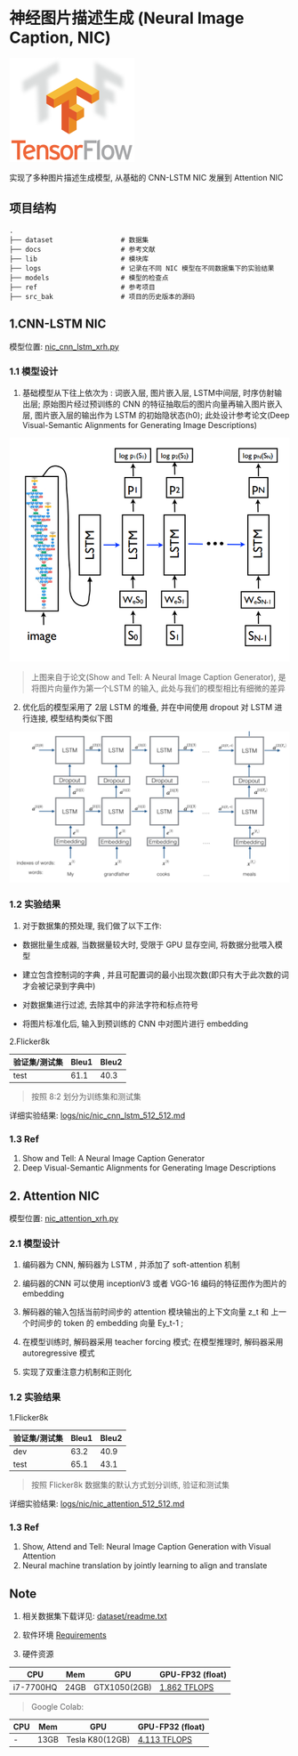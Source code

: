 
# 神经图片描述生成 (Neural Image Caption, NIC) 

![avatar](docs/images/tensorflow_logo.png) 

实现了多种图片描述生成模型, 从基础的 CNN-LSTM NIC 发展到 Attention NIC

## 项目结构
    .
    ├── dataset                 # 数据集
    ├── docs                    # 参考文献
    ├── lib                     # 模块库
    ├── logs                    # 记录在不同 NIC 模型在不同数据集下的实验结果 
    ├── models                  # 模型的检查点
    ├── ref                     # 参考项目
    ├── src_bak                 # 项目的历史版本的源码
    

## 1.CNN-LSTM NIC

模型位置: [nic_cnn_lstm_xrh.py](nic_cnn_lstm_xrh.py)


### 1.1 模型设计

1. 基础模型从下往上依次为 : 词嵌入层, 图片嵌入层, LSTM中间层, 时序仿射输出层; 原始图片经过预训练的 CNN 的特征抽取后的图片向量再输入图片嵌入层, 图片嵌入层的输出作为 LSTM 的初始隐状态(h0);
此处设计参考论文(Deep Visual-Semantic Alignments for Generating Image Descriptions)

![avatar](docs/images/LSTM.png) 

> 上图来自于论文(Show and Tell: A Neural Image Caption Generator), 是将图片向量作为第一个LSTM 的输入, 此处与我们的模型相比有细微的差异

2. 优化后的模型采用了 2层 LSTM 的堆叠, 并在中间使用 dropout 对 LSTM 进行连接, 模型结构类似下图

![avatar](docs/images/LSTM_dropout.png) 


### 1.2 实验结果

1. 对于数据集的预处理, 我们做了以下工作:

* 数据批量生成器, 当数据量较大时, 受限于 GPU 显存空间, 将数据分批喂入模型 

* 建立包含控制词的字典 , 并且可配置词的最小出现次数(即只有大于此次数的词才会被记录到字典中)

* 对数据集进行过滤, 去除其中的非法字符和标点符号

* 将图片标准化后, 输入到预训练的 CNN 中对图片进行 embedding 

2.Flicker8k

验证集/测试集  | Bleu1 | Bleu2 | 
--------------| ------|-------|
test | 61.1 | 40.3  | 

> 按照 8:2 划分为训练集和测试集

详细实验结果: [logs/nic/nic_cnn_lstm_512_512.md](logs/nic/nic_cnn_lstm_512_512.md)


### 1.3 Ref

1. Show and Tell: A Neural Image Caption Generator
2. Deep Visual-Semantic Alignments for Generating Image Descriptions

## 2. Attention NIC

模型位置: [nic_attention_xrh.py](nic_attention_xrh.py)


### 2.1 模型设计

1. 编码器为 CNN, 解码器为 LSTM , 并添加了 soft-attention 机制 

2. 编码器的CNN 可以使用 inceptionV3 或者 VGG-16 编码的特征图作为图片的 embedding

3. 解码器的输入包括当前时间步的 attention 模块输出的上下文向量 z_t 和 上一个时间步的 token 的 embedding 向量 Ey_t-1 ;

4. 在模型训练时, 解码器采用 teacher forcing 模式; 在模型推理时, 解码器采用 autoregressive 模式

5. 实现了双重注意力机制和正则化

### 1.2 实验结果

1.Flicker8k

验证集/测试集  | Bleu1 | Bleu2 | 
--------------| ------|-------|
dev | 63.2 | 40.9  | 
test | 65.1 | 43.1  | 

> 按照 Flicker8k 数据集的默认方式划分训练, 验证和测试集

详细实验结果: [logs/nic/nic_attention_512_512.md](logs/nic/nic_attention_512_512.md)


### 1.3 Ref

1. Show, Attend and Tell: Neural Image Caption Generation with Visual Attention
2. Neural machine translation by jointly learning to align and translate


## Note

1. 相关数据集下载详见: [dataset/readme.txt](dataset/readme.txt)

2. 软件环境 [Requirements](requirements.txt)

3. 硬件资源

| CPU  | Mem | GPU | GPU-FP32 (float) |
| ------ | ----- | ----- | ----- |
| i7-7700HQ | 24GB | GTX1050(2GB)| [1.862 TFLOPS](https://www.techpowerup.com/gpu-specs/geforce-gtx-1050.c2875) |

> Google Colab:

| CPU  | Mem | GPU | GPU-FP32 (float) |
| ------ | ----- | ----- | ----- |
| - | 13GB | Tesla K80(12GB)| [4.113 TFLOPS](https://www.techpowerup.com/gpu-specs/tesla-k80.c2616) |


